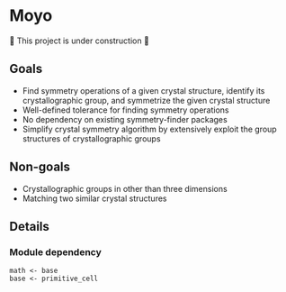 # Moyo

🚧 This project is under construction 🚧

## Goals
-  Find symmetry operations of a given crystal structure, identify its crystallographic group, and symmetrize the given crystal structure
- Well-defined tolerance for finding symmetry operations
- No dependency on existing symmetry-finder packages
- Simplify crystal symmetry algorithm by extensively exploit the group structures of crystallographic groups

## Non-goals
- Crystallographic groups in other than three dimensions
- Matching two similar crystal structures

## Details

### Module dependency

```
math <- base
base <- primitive_cell
```
